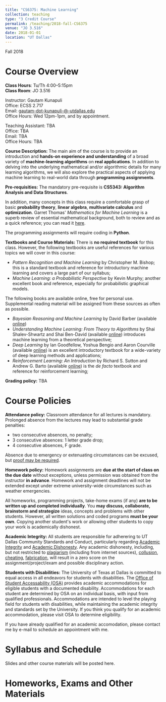 ```yaml
---
title: "CS6375: Machine Learning"
collection: teaching
type: "3 Credit Course"
permalink: /teaching/2018-fall-CS6375
venue: "JO 3.516"
date: 2018-01-01
location: "UT Dallas"
---
```

Fall 2018


Course Overview
======
**Class Hours**: Tu/Th 4:00–5:15pm <br> **Class Room**: JO 3.516 <br>

Instructor: Gautam Kunapuli <br>
Office: ECSS 2.717 <br>
Email:  gautam-dot-kunapuli-@-utdallas.edu <br>
Office Hours: Wed 12pm-1pm, and by appointment. <br>

Teaching Assistant: TBA <br>
Office: TBA <br> 
Email: TBA <br>
Office Hours:  TBA <br>

**Course Description:** The main aim of the course is to provide an introduction and **hands-on experience and understanding**
of a broad variety of **machine-learning algorithms** on **real applications**. In addition to delving into the underlying mathematical and/or algorithmic details for many learning algorithms, we will also explore the practical aspects of applying machine learning to real-world data through **programming assignments**.

**Pre-requisities:** The mandatory pre-requisite is **CS5343: Algorithm Analysis and Data Structures**. 

In addition, many concepts in this class require a comfortable grasp of basic **probability theory**, **linear algebra**, **multivariate calculus** and **optimization**. Garret Thomas' _Mathematics for Machine Learning_ is a superb review of essential mathematical background, both to review and as a quick reference; you can read it [here](https://gwthomas.github.io/docs/math4ml.pdf).

The programming assignments will require coding in **Python**.

**Textbooks and Course Materials:**
There is **no required textbook** for this class. However, the following textbooks are useful references for various topics we will cover in this course:
* _Pattern Recognition and Machine Learning_ by Christopher M. Bishop; this is a standard textbook and reference for introductory
machine learning and covers a large part of our syllabus;
* _Machine Learning: a Probabilistic Perspective_ by Kevin Murphy; another excellent book and reference, especially for probabilistic
graphical models.

The following books are available online, free for personal use. Supplemental reading material will be assigned from these sources
as often as possible.
* _Bayesian Reasoning and Machine Learning_ by David Barber (available [online](http://web4.cs.ucl.ac.uk/staff/D.Barber/pmwiki/pmwiki.php?n=Brml.Online))
* _Understanding Machine Learning: From Theory to Algorithms_ by Shai Shalev-Shwartz and Shai Ben-David (available [online](http://www.cs.huji.ac.il/~shais/UnderstandingMachineLearning)) introduces machine learning from a theoretical perspective;
* _Deep Learning_ by Ian Goodfellow, Yoshua Bengio and Aaron Courville (available [online](https://www.deeplearningbook.org/)) is an excellent introductory textbook for a wide-variety of deep learning methods and applications;
* _Reinforcement Learning: An Introduction_ by Richard S. Sutton and Andrew G. Barto (available [online](http://incompleteideas.net/book/the-book-2nd.html)) is the _de facto_ textbook and reference for reinforcement learning;


**Grading policy:** TBA


Course Policies
=====
**Attendance policy:**
Classroom attendance for all lectures is mandatory. Prolonged absence from the lectures may lead to substantial grade penalties:
* two consecutive absences, no penalty;
* 3 consecutive absences: 1 letter grade drop;
* 4 consecutive absences, F grade.

Absence due to emergency or extenuating circumstances can be excused, but [proof may be required](http://cs.utdallas.edu/education/undergraduate/attendance-policy/).

**Homework policy:** Homework assignments are **due at the start of class on the due date** without exceptions, unless permission was obtained from the instructor **in advance**. Homework and assignment deadlines will  not be extended except under extreme university-wide circumstances such as weather emergencies.

All homeworks, programming projects, take-home exams (if any) **are to be written up and completed individually**. You **may discuss, collaborate, brainstorm and strategize** ideas, concepts and problems with other students. However, all written solutions and coded programs **must be your own**. Copying another student's work or allowing other students to copy your work is academically dishonest.

**Academic Integrity:**
All students are responsible for adherering to UT Dallas Community Standards and Conduct, particularly regarding [Academic Integrity](https://www.utdallas.edu/conduct/integrity/) and [Academic Dishonesty](https://www.utdallas.edu/conduct/dishonesty/).  Any academic dishonesty, including, but not restricted to [plagiarism](https://www.utdallas.edu/conduct/dishonesty/#plagiarism) (including from internet sources), [collusion](https://www.utdallas.edu/conduct/dishonesty/#collusion), [cheating](https://www.utdallas.edu/conduct/dishonesty/#cheating), [fabrication](https://www.utdallas.edu/conduct/dishonesty/#fabrication), will result in a zero score on the assignment/project/exam and possible disciplinary action.

**Students with Disabilities:**
The University of Texas at Dallas is committed to equal access in all endeavors for students with disabilities. The [Office of Student Accessability (OSA)](https://www.utdallas.edu/studentaccess/) provides academic accommodations for eligible students with a documented disability. Accommodations for each student are determined by OSA on an individual basis, with input from qualified professionals. Accommodations are intended to level the playing field for students with disabilities, while maintaining the academic integrity and standards set by the University. If you think you qualify for an academic accommodation, please visit OSA to determine eligibility. 

If you have already qualified for an academic accomodation, please contact me by e-mail to schedule an appointment with me.





Syllabus and Schedule
======
Slides and other course materials will be posted here.

<!--table border="1" cellspacing="0" cellpadding="0">
  <tbody><tr>
    <td width="117" valign="top"><p align="center"><em><strong>Week</strong></em></p></td>
    <td width="321" valign="top"><p align="center"><strong><em>Topic </em></strong></p></td>
    <td width="321" valign="top"><div align="center"><em><strong>Reading</strong></em></div></td>
  </tr>
  <tr>
    <td width="117" valign="top"><p>&nbsp; 1</p></td>
    <td width="321" valign="top">Introduction &amp; Features</td>
    <td width="321" valign="top"><a href="/natarasr/Courses/AML/Readings/FeatureSelection.pdf">Feature Selection</a></td>
  </tr>
  <tr>
    <td width="117" valign="top"><p>&nbsp; 2</p></td>
    <td width="321" valign="top"><p>Evaluation Methodology &amp; Decision Trees (HW1 Out)</p></td>
    <td width="321" valign="top">Chapter 3 of Mitchell Book </td>
  </tr>
  <tr>
    <td width="117" valign="top"><p>&nbsp; 3</p></td>
    <td width="321" valign="top"><p>Support Vector Machines(HW1 due &amp; PA1 Out)</p></td>
    <td width="321" valign="top"><a href="http://cs229.stanford.edu/notes/cs229-notes3.pdf">Andrew Ng's class notes</a></td>
  </tr>
  <tr>
    <td width="117" valign="top"><p>&nbsp; 4</p></td>
    <td width="321" valign="top"><p>Decision Trees and SVM wrap up</p></td>
    <td width="321" valign="top">&nbsp;</td>
  </tr>
  <tr>
    <td width="117" valign="top"><p>&nbsp; 5</p></td>
    <td width="321" valign="top"><p>Logistic Regression (PA1 due &amp; HW2 Out) &amp; Naive Bayes</p></td>
    <td width="321" valign="top"><a href="http://www.cs.cmu.edu/~tom/mlbook/NBayesLogReg.pdf">Chapter 3 of Mitchell Book </a></td>
  </tr>
  <tr>
    <td width="117" valign="top"><p>&nbsp; 6</p></td>
    <td width="321" valign="top"><p>Nearest Neighbors &amp; Bias variance Analysis (PA 2 out)</p></td>
    <td width="321" valign="top">See onestart for reading materials</td>
  </tr>
  <tr>
    <td width="117" valign="top"><p>&nbsp; 7</p></td>
    <td width="321" valign="top"><p>Ensemble Methods (HW3 due)</p></td>
    <td width="321" valign="top">&nbsp;</td>
  </tr>
  <tr>
    <td width="117" valign="top"><p>&nbsp; 8</p></td>
    <td width="321" valign="top"><p><strong>Mid-term 1 </strong></p></td>
    <td width="321" valign="top">&nbsp;</td>
  </tr>
  <tr>
    <td width="117" valign="top"><p>&nbsp; 9</p></td>
    <td width="321" valign="top"><p>Ensemble Methods  (PA2 Due)</p></td>
    <td width="321" valign="top">&nbsp;</td>
  </tr>
  <tr>
    <td width="117" valign="top"><p>10</p></td>
    <td width="321" valign="top"><p>Talk by Dev and Introduction to RL (HW4 due)</p></td>
    <td width="321" valign="top">&nbsp;</td>
  </tr>
  <tr>
    <td width="117" valign="top"><p>11</p></td>
    <td width="321" valign="top"><p>RL Continued</p></td>
    <td width="321" valign="top">&nbsp;</td>
  </tr>
  <tr>
    <td width="117" valign="top"><p>12</p></td>
    <td width="321" valign="top"><p>Unsupervised Learning </p></td>
    <td width="321" valign="top">&nbsp;</td>
  </tr>
  <tr>
    <td width="117" valign="top"><p>13</p></td>
    <td width="321" valign="top"><p>Unsupervised Learning WrapUp(PA 3 due)</p></td>
    <td width="321" valign="top">&nbsp;</td>
  </tr>
  <tr>
    <td width="117" valign="top"><p> 11/25</p></td>
    <td width="321" valign="top"><p>THANKSGIVING   BREAK </p></td>
    <td width="321" valign="top">&nbsp;</td>
  </tr>
  <tr>
    <td width="117" valign="top"><p>14</p></td>
    <td width="321" valign="top"><p>Project Presentations (HW5 due)</p></td>
    <td width="321" valign="top">&nbsp;</td>
  </tr>
  <tr>
    <td width="117" valign="top"><p>15</p></td>
    <td width="321" valign="top">Projects due, Final Exam and Wrap Up</td>
    <td width="321" valign="top"><p>&nbsp;</p></td>
  </tr>
</tbody></table-->



Homeworks, Exams and Other Materials
======





